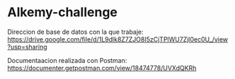 # Alkemy-challenge

Direccion de base de datos con la que trabaje:
https://drive.google.com/file/d/1L9dlk8Z7ZJO8I5zCjTPlWU7Zjl0ec0U_/view?usp=sharing

Documentaacion realizada con Postman:
https://documenter.getpostman.com/view/18474778/UVXdQKRh
